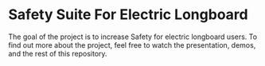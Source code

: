 # Safety Suite For Electric Longboard

The goal of the project is to increase Safety for electric longboard users. To find out more about the project, feel free to watch the presentation, demos, and the rest of this repository.
